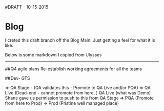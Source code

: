 #DRAFT - 10-15-2015
# Blog
I creted this draft branch off the Blog Main.
Just getting a feel for what it is like.

Below is some markdown I copied from Ulysses

--------

##Q4 agile plans
Re-establish working agreements for all the teams

##Dev- GTS

=\> QA Stage - (QA validates this - Promote to QA Live and/or PQA)
=\> QA Live (Dead-end - cannot promote from here. )
QA Live (what was Demo)
Shane gave us permission to push to this from QA Stage
=\> PQA (Promote from here to Prod)
=\> Prod (Pristine well managed place)
